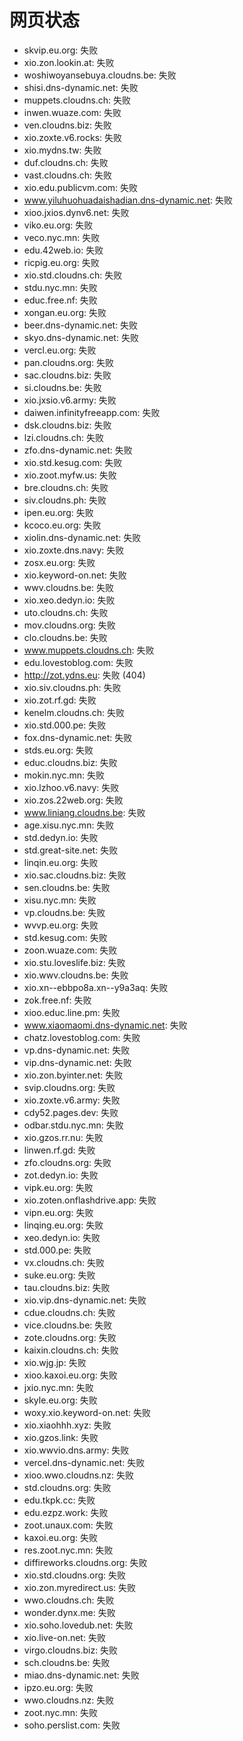 # 网页状态
- skvip.eu.org: 失败
- xio.zon.lookin.at: 失败
- woshiwoyansebuya.cloudns.be: 失败
- shisi.dns-dynamic.net: 失败
- muppets.cloudns.ch: 失败
- inwen.wuaze.com: 失败
- ven.cloudns.biz: 失败
- xio.zoxte.v6.rocks: 失败
- xio.mydns.tw: 失败
- duf.cloudns.ch: 失败
- vast.cloudns.ch: 失败
- xio.edu.publicvm.com: 失败
- www.yiluhuohuadaishadian.dns-dynamic.net: 失败
- xioo.jxios.dynv6.net: 失败
- viko.eu.org: 失败
- veco.nyc.mn: 失败
- edu.42web.io: 失败
- ricpig.eu.org: 失败
- xio.std.cloudns.ch: 失败
- stdu.nyc.mn: 失败
- educ.free.nf: 失败
- xongan.eu.org: 失败
- beer.dns-dynamic.net: 失败
- skyo.dns-dynamic.net: 失败
- vercl.eu.org: 失败
- pan.cloudns.org: 失败
- sac.cloudns.biz: 失败
- si.cloudns.be: 失败
- xio.jxsio.v6.army: 失败
- daiwen.infinityfreeapp.com: 失败
- dsk.cloudns.biz: 失败
- lzi.cloudns.ch: 失败
- zfo.dns-dynamic.net: 失败
- xio.std.kesug.com: 失败
- xio.zoot.myfw.us: 失败
- bre.cloudns.ch: 失败
- siv.cloudns.ph: 失败
- ipen.eu.org: 失败
- kcoco.eu.org: 失败
- xiolin.dns-dynamic.net: 失败
- xio.zoxte.dns.navy: 失败
- zosx.eu.org: 失败
- xio.keyword-on.net: 失败
- wwv.cloudns.be: 失败
- xio.xeo.dedyn.io: 失败
- uto.cloudns.ch: 失败
- mov.cloudns.org: 失败
- clo.cloudns.be: 失败
- www.muppets.cloudns.ch: 失败
- edu.lovestoblog.com: 失败
- http://zot.ydns.eu: 失败 (404)
- xio.siv.cloudns.ph: 失败
- xio.zot.rf.gd: 失败
- kenelm.cloudns.ch: 失败
- xio.std.000.pe: 失败
- fox.dns-dynamic.net: 失败
- stds.eu.org: 失败
- educ.cloudns.biz: 失败
- mokin.nyc.mn: 失败
- xio.lzhoo.v6.navy: 失败
- xio.zos.22web.org: 失败
- www.liniang.cloudns.be: 失败
- age.xisu.nyc.mn: 失败
- std.dedyn.io: 失败
- std.great-site.net: 失败
- linqin.eu.org: 失败
- xio.sac.cloudns.biz: 失败
- sen.cloudns.be: 失败
- xisu.nyc.mn: 失败
- vp.cloudns.be: 失败
- wvvp.eu.org: 失败
- std.kesug.com: 失败
- zoon.wuaze.com: 失败
- xio.stu.loveslife.biz: 失败
- xio.wwv.cloudns.be: 失败
- xio.xn--ebbpo8a.xn--y9a3aq: 失败
- zok.free.nf: 失败
- xioo.educ.line.pm: 失败
- www.xiaomaomi.dns-dynamic.net: 失败
- chatz.lovestoblog.com: 失败
- vp.dns-dynamic.net: 失败
- vip.dns-dynamic.net: 失败
- xio.zon.byinter.net: 失败
- svip.cloudns.org: 失败
- xio.zoxte.v6.army: 失败
- cdy52.pages.dev: 失败
- odbar.stdu.nyc.mn: 失败
- xio.gzos.rr.nu: 失败
- linwen.rf.gd: 失败
- zfo.cloudns.org: 失败
- zot.dedyn.io: 失败
- vipk.eu.org: 失败
- xio.zoten.onflashdrive.app: 失败
- vipn.eu.org: 失败
- linqing.eu.org: 失败
- xeo.dedyn.io: 失败
- std.000.pe: 失败
- vx.cloudns.ch: 失败
- suke.eu.org: 失败
- tau.cloudns.biz: 失败
- xio.vip.dns-dynamic.net: 失败
- cdue.cloudns.ch: 失败
- vice.cloudns.be: 失败
- zote.cloudns.org: 失败
- kaixin.cloudns.ch: 失败
- xio.wjg.jp: 失败
- xioo.kaxoi.eu.org: 失败
- jxio.nyc.mn: 失败
- skyle.eu.org: 失败
- woxy.xio.keyword-on.net: 失败
- xio.xiaohhh.xyz: 失败
- xio.gzos.link: 失败
- xio.wwvio.dns.army: 失败
- vercel.dns-dynamic.net: 失败
- xioo.wwo.cloudns.nz: 失败
- std.cloudns.org: 失败
- edu.tkpk.cc: 失败
- edu.ezpz.work: 失败
- zoot.unaux.com: 失败
- kaxoi.eu.org: 失败
- res.zoot.nyc.mn: 失败
- diffireworks.cloudns.org: 失败
- xio.std.cloudns.org: 失败
- xio.zon.myredirect.us: 失败
- wwo.cloudns.ch: 失败
- wonder.dynx.me: 失败
- xio.soho.lovedub.net: 失败
- xio.live-on.net: 失败
- virgo.cloudns.biz: 失败
- sch.cloudns.be: 失败
- miao.dns-dynamic.net: 失败
- ipzo.eu.org: 失败
- wwo.cloudns.nz: 失败
- zoot.nyc.mn: 失败
- soho.perslist.com: 失败
